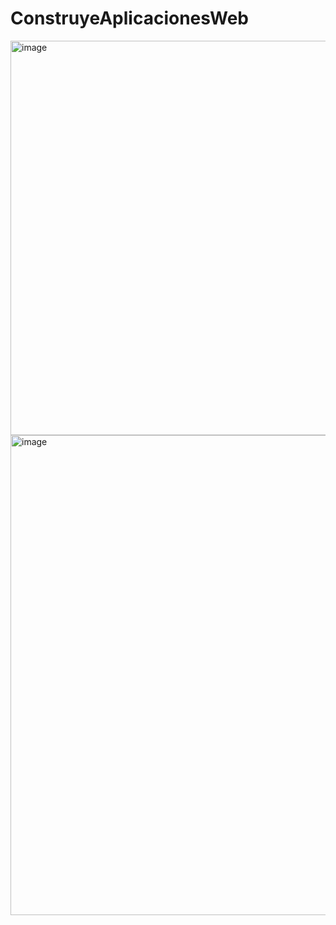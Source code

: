 # ConstruyeAplicacionesWeb
<img width="1356" height="631" alt="image" src="https://github.com/user-attachments/assets/813b8110-27f9-4205-9aee-a9fb619cdbcf" />


<img width="1366" height="768" alt="image" src="https://github.com/user-attachments/assets/574d1b1d-dd14-48f3-a682-da96a39d486d" />
